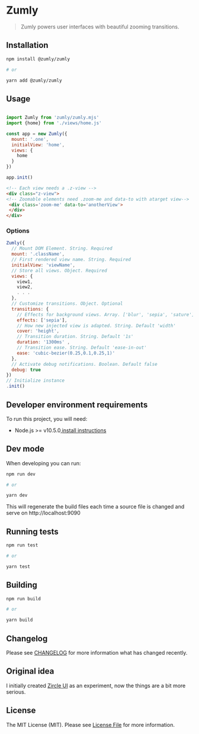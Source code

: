 # Zumly

> Zumly powers user interfaces with beautiful zooming transitions.


## Installation
```sh
npm install @zumly/zumly

# or

yarn add @zumly/zumly
```

## Usage
```js

import Zumly from 'zumly/zumly.mjs'
import {home} from './views/home.js'

const app = new Zumly({
  mount: '.one',
  initialView: 'home',
  views: {
    home
  }
})

app.init()

```

```html
<!-- Each view needs a .z-view -->
<div class="z-view">
<!-- Zoomable elements need .zoom-me and data-to with atarget view-->
 <div class='zoom-me' data-to='anotherView'>
 </div>
</div>

```

### Options

```js
Zumly({
  // Mount DOM Element. String. Required
  mount: '.className',
  // First rendered view name. String. Required
  initialView: 'viewName',
  // Store all views. Object. Required
  views: {
    view1,
    view2,
    . . .
  }, 
  // Customize transitions. Object. Optional
  transitions: {
    // Effects for background views. Array. ['blur', 'sepia', 'sature']
    effects: ['sepia'],
    // How new injected view is adapted. String. Default 'width'
    cover: 'height',
    // Transition duration. String. Default '1s'
    duration: '1300ms' ,
    // Transition ease. String. Default 'ease-in-out'
    ease: 'cubic-bezier(0.25,0.1,0.25,1)'
  },
  // Activate debug notifications. Boolean. Default false
  debug: true
})
// Initialize instance
.init()
```

## Developer environment requirements

To run this project, you will need:

- Node.js >= v10.5.0,[install instructions](https://nodejs.org/)

## Dev mode

When developing you can run:

```sh
npm run dev

# or

yarn dev
```

This will regenerate the build files each time a source file is changed and serve on http://localhost:9090

## Running tests

```sh
npm run test

# or

yarn test
```

## Building

```sh
npm run build

# or

yarn build
```

## Changelog

Please see [CHANGELOG](CHANGELOG.md) for more information what has changed recently.

## Original idea

I initially created [Zircle UI](https://github.com/zircleUI/zircleUI) as an experiment, now the things are a bit more serious.

## License

The MIT License (MIT). Please see [License File](LICENSE) for more information.


